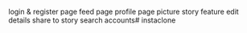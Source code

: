 login & register page
feed page
profile page
picture
story feature
edit details
share to story
search accounts# instaclone
